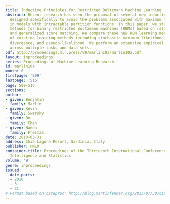 ```yaml
---
title: Inductive Principles for Restricted Boltzmann Machine Learning
abstract: Recent research has seen the proposal of several new inductive principles
  designed specifically to avoid the problems associated with maximum likelihood learning
  in models with intractable partition functions. In this paper, we study learning
  methods for binary restricted Boltzmann machines (RBMs) based on ratio matching
  and generalized score matching. We compare these new RBM learning methods to a range
  of existing learning methods including stochastic maximum likelihood, contrastive
  divergence, and pseudo-likelihood. We perform an extensive empirical evaluation
  across multiple tasks and data sets.
pdf: http://proceedings.mlr.press/v9/marlin10a/marlin10a.pdf
layout: inproceedings
series: Proceedings of Machine Learning Research
id: marlin10a
month: 0
firstpage: '509'
lastpage: '516'
page: 509-516
sections: 
author:
- given: Benjamin
  family: Marlin
- given: Kevin
  family: Swersky
- given: Bo
  family: Chen
- given: Nando
  family: Freitas
date: 2010-03-31
address: Chia Laguna Resort, Sardinia, Italy
publisher: PMLR
container-title: Proceedings of the Thirteenth International Conference on Artificial
  Intelligence and Statistics
volume: '9'
genre: inproceedings
issued:
  date-parts:
  - 2010
  - 3
  - 31
# Format based on citeproc: http://blog.martinfenner.org/2013/07/30/citeproc-yaml-for-bibliographies/
---
```

